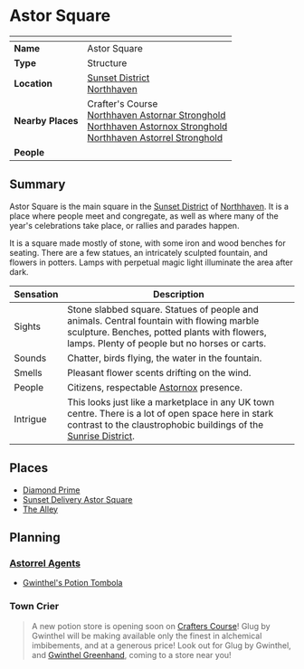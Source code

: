 # Astor Square

| []() | |
| --- | --- |
| **Name** | Astor Square |
| **Type** | Structure |
| **Location** | [Sunset District](../districts/sunset-district.md)<br />[Northhaven](../cities/northhaven.md) |
| **Nearby Places** | Crafter's Course<br />[Northhaven Astornar Stronghold](../strongholds/northhaven-astornar-stronghold.md)<br />[Northhaven Astornox Stronghold](../strongholds/northhaven-astornox-stronghold.md)<br />[Northhaven Astorrel Stronghold](../strongholds/northhaven-astorrel-stronghold.md) |
| **People** | |

## Summary

Astor Square is the main square in the [Sunset District](../districts/sunset-district.md) of [Northhaven](../cities/northhaven.md). It is a place where people meet and congregate, as well as where many of the year's celebrations take place, or rallies and parades happen.

It is a square made mostly of stone, with some iron and wood benches for seating. There are a few statues, an intricately sculpted fountain, and flowers in potters. Lamps with perpetual magic light illuminate the area after dark.

| Sensation | Description |
| ---- | --- |
| Sights | Stone slabbed square. Statues of people and animals. Central fountain with flowing marble sculpture. Benches, potted plants with flowers, lamps. Plenty of people but no horses or carts. |
| Sounds | Chatter, birds flying, the water in the fountain. |
| Smells | Pleasant flower scents drifting on the wind. |
| People | Citizens, respectable [Astornox](../../organisations/astornox/astornox.md) presence. |
| Intrigue | This looks just like a marketplace in any UK town centre. There is a lot of open space here in stark contrast to the claustrophobic buildings of the [Sunrise District](../districts/sunrise-district.md). |

## Places

- [Diamond Prime](../buildings/temples/diamond-prime.md)
- [Sunset Delivery Astor Square](../buildings/shops/sunset-delivery-astor-square.md)
- [The Alley](../buildings/shops/the-alley.md)

## Planning

### [Astorrel Agents](../../campaigns/astorrel-agents.md)

- [Gwinthel's Potion Tombola](../../mechanics/roleplay/games/gwinthels-potion-tombola.md)

### Town Crier

> A new potion store is opening soon on [Crafters Course](../streets/crafters-course.md)! Glug by Gwinthel will be making available only the finest in alchemical imbibements, and at a generous price! Look out for Glug by Gwinthel, and [Gwinthel Greenhand](../../characters/gwinthel-greenhand.md), coming to a store near you!
